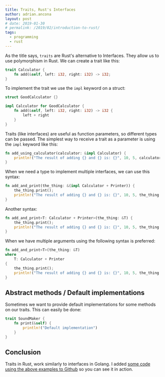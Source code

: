 ```yaml
---
title: Traits, Rust's Interfaces
author: adrian.ancona
layout: post
# date: 2019-01-30
# permalink: /2019/02/introduction-to-rust/
tags:
  - programming
  - rust
---
```


As the title says, `traits` are Rust's alternative to Interfaces. They allow us to use polymorphism in Rust. We can create a trait like this:

```rust
trait Calculator {
    fn add(&self, left: i32, right: i32) -> i32;
}
```

To implement the trait we use the `impl` keyword on a struct:

```rust
struct GoodCalculator {}

impl Calculator for GoodCalculator {
    fn add(&self, left: i32, right: i32) -> i32 {
        left + right
    }
}
```

<!--more-->

Traits (like interfaces) are useful as function parameters, so different types can be passed. The simplest way to receive a trait as a parameter is using the `impl` keyword like this:

```rust
fn add_using_calculator(calculator: &impl Calculator) {
    println!("The result of adding {} and {} is: {}", 10, 5, calculator.add(10, 5));
}
```

When we need a type to implement multiple interfaces, we can use this syntax:

```rust
fn add_and_print(the_thing: &(impl Calculator + Printer)) {
    the_thing.print();
    println!("The result of adding {} and {} is: {}", 10, 5, the_thing.add(10, 5));
}
```

Another syntax:

```rust
fn add_and_print<T: Calculator + Printer>(the_thing: &T) {
    the_thing.print();
    println!("The result of adding {} and {} is: {}", 10, 5, the_thing.add(10, 5));
}
```

When we have multiple arguments using the following syntax is preferred:

```rust
fn add_and_print<T>(the_thing: &T)
where
    T: Calculator + Printer
{
    the_thing.print();
    println!("The result of adding {} and {} is: {}", 10, 5, the_thing.add(10, 5));
}
```

## Abstract methods / Default implementations

Sometimes we want to provide default implementations for some methods on our traits. This can easily be done:

```rust
trait SoundMaker {
    fn print(&self) {
        println!("Default implementation")
    }
}
```

## Conclusion

Traits in Rust, work similarly to interfaces in Golang. I added [some code using the above examples to Github](https://github.com/soonick/ncona-code-samples/tree/master/traits-rusts-interfaces) so you can see it in action.
